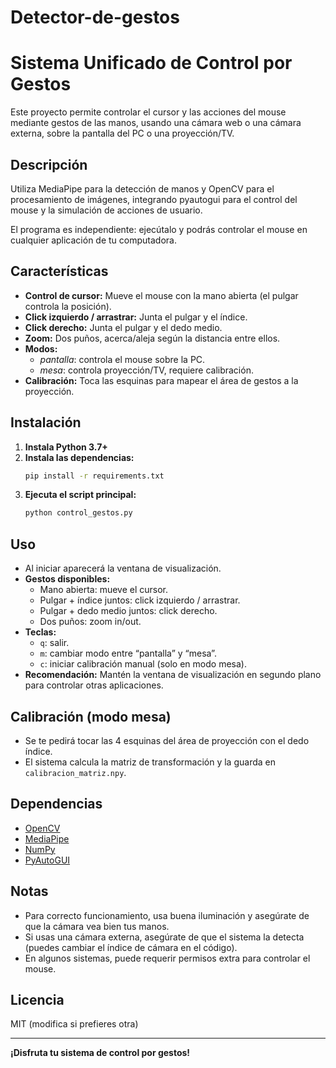 # Detector-de-gestos

# Sistema Unificado de Control por Gestos

Este proyecto permite controlar el cursor y las acciones del mouse mediante gestos de las manos, usando una cámara web o una cámara externa, sobre la pantalla del PC o una proyección/TV.

## Descripción

Utiliza MediaPipe para la detección de manos y OpenCV para el procesamiento de imágenes, integrando pyautogui para el control del mouse y la simulación de acciones de usuario.

El programa es independiente: ejecútalo y podrás controlar el mouse en cualquier aplicación de tu computadora.

## Características

- **Control de cursor:** Mueve el mouse con la mano abierta (el pulgar controla la posición).
- **Click izquierdo / arrastrar:** Junta el pulgar y el índice.
- **Click derecho:** Junta el pulgar y el dedo medio.
- **Zoom:** Dos puños, acerca/aleja según la distancia entre ellos.
- **Modos:** 
  - *pantalla*: controla el mouse sobre la PC.
  - *mesa*: controla proyección/TV, requiere calibración.
- **Calibración:** Toca las esquinas para mapear el área de gestos a la proyección.

## Instalación

1. **Instala Python 3.7+**
2. **Instala las dependencias:**  
   ```sh
   pip install -r requirements.txt
   ```
3. **Ejecuta el script principal:**  
   ```sh
   python control_gestos.py
   ```

## Uso

- Al iniciar aparecerá la ventana de visualización.
- **Gestos disponibles:**
  - Mano abierta: mueve el cursor.
  - Pulgar + índice juntos: click izquierdo / arrastrar.
  - Pulgar + dedo medio juntos: click derecho.
  - Dos puños: zoom in/out.
- **Teclas:**
  - `q`: salir.
  - `m`: cambiar modo entre “pantalla” y “mesa”.
  - `c`: iniciar calibración manual (solo en modo mesa).
- **Recomendación:** Mantén la ventana de visualización en segundo plano para controlar otras aplicaciones.

## Calibración (modo mesa)

- Se te pedirá tocar las 4 esquinas del área de proyección con el dedo índice.
- El sistema calcula la matriz de transformación y la guarda en `calibracion_matriz.npy`.

## Dependencias

- [OpenCV](https://opencv.org/)
- [MediaPipe](https://google.github.io/mediapipe/)
- [NumPy](https://numpy.org/)
- [PyAutoGUI](https://pyautogui.readthedocs.io/en/latest/)

## Notas

- Para correcto funcionamiento, usa buena iluminación y asegúrate de que la cámara vea bien tus manos.
- Si usas una cámara externa, asegúrate de que el sistema la detecta (puedes cambiar el índice de cámara en el código).
- En algunos sistemas, puede requerir permisos extra para controlar el mouse.

## Licencia

MIT (modifica si prefieres otra)

---

**¡Disfruta tu sistema de control por gestos!**
